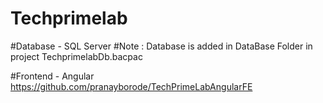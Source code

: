 # Techprimelab

#Database - SQL Server 
#Note : Database is added in DataBase Folder in project 
TechprimelabDb.bacpac

#Frontend - Angular
https://github.com/pranayborode/TechPrimeLabAngularFE
